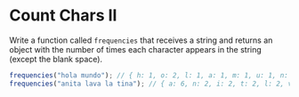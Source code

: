 # Count Chars II

Write a function called `frequencies` that receives a string and returns an object with the number of times each character appears in the string (except the blank space).

```javascript
frequencies("hola mundo"); // { h: 1, o: 2, l: 1, a: 1, m: 1, u: 1, n: 1, d: 1 }
frequencies("anita lava la tina"); // { a: 6, n: 2, i: 2, t: 2, l: 2, v: 1 }
```
